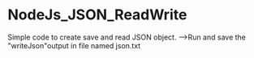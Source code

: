 # NodeJs_JSON_ReadWrite
Simple code to create save and read JSON object. 
-->Run and save the "writeJson"output in file named json.txt
